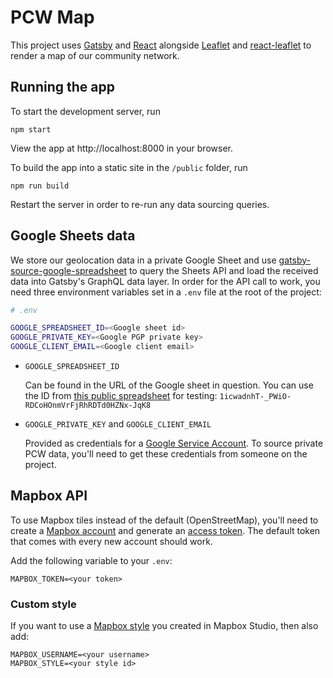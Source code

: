 # PCW Map

This project uses [Gatsby](https://www.gatsbyjs.com/) and [React](https://reactjs.org) alongside [Leaflet](https://leafletjs.com/) and [react-leaflet](https://react-leaflet.js.org/) to render a map of our community network.

## Running the app

To start the development server, run 
```
npm start
```

View the app at http://localhost:8000 in your browser.

To build the app into a static site in the `/public` folder, run
```
npm run build
```

Restart the server in order to re-run any data sourcing queries. 

## Google Sheets data

We store our geolocation data in a private Google Sheet and use [gatsby-source-google-spreadsheet](https://github.com/sondrele/gatsby-source-google-spreadsheet) to query the Sheets API and load the received data into Gatsby's GraphQL data layer. In order for the API call to work, you need three environment variables set in a `.env` file at the root of the project:

```bash
# .env

GOOGLE_SPREADSHEET_ID=<Google sheet id>
GOOGLE_PRIVATE_KEY=<Google PGP private key>
GOOGLE_CLIENT_EMAIL=<Google client email>
```

* `GOOGLE_SPREADSHEET_ID` 
  
  Can be found in the URL of the Google sheet in question. You can use the ID from [this public spreadsheet](https://docs.google.com/spreadsheets/d/1icwadnhT-_PWiO-RDCoHOnmVrFjRhRDTd0HZNx-JqK8/edit#gid=0) for testing: `1icwadnhT-_PWiO-RDCoHOnmVrFjRhRDTd0HZNx-JqK8`


* `GOOGLE_PRIVATE_KEY` and `GOOGLE_CLIENT_EMAIL`

  Provided as credentials for a [Google Service Account](https://support.google.com/a/answer/7378726?hl=en). To source private PCW data, you'll need to get these credentials from someone on the project. 

## Mapbox API

To use Mapbox tiles instead of the default (OpenStreetMap), you'll need to create a [Mapbox account](https://account.mapbox.com/auth/signup/) and generate an [access token](https://docs.mapbox.com/api/accounts/tokens/). The default token that comes with every new account should work. 

Add the following variable to your `.env`:

```
MAPBOX_TOKEN=<your token>
```

### Custom style

If you want to use a [Mapbox style](https://docs.mapbox.com/studio-manual/reference/styles/) you created in Mapbox Studio, then also add: 

```
MAPBOX_USERNAME=<your username>
MAPBOX_STYLE=<your style id>
```
